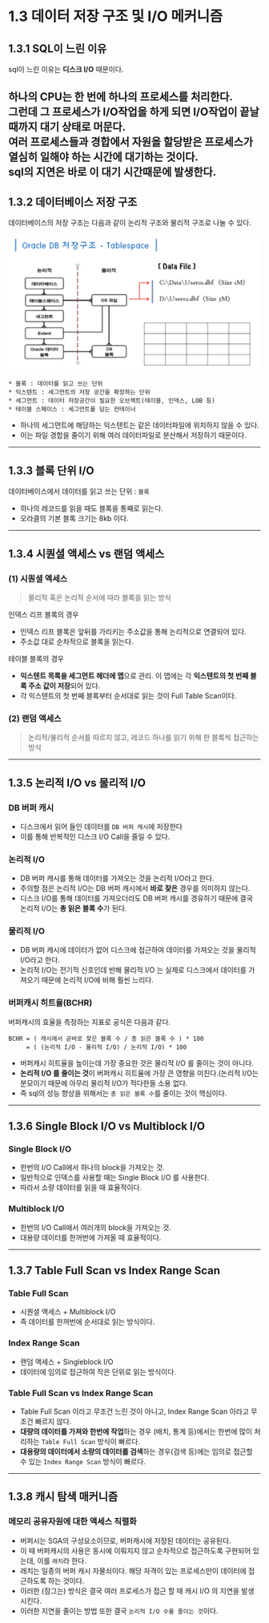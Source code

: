 # 1.3 데이터 저장 구조 및 I/O 메커니즘

## 1.3.1 SQL이 느린 이유

sql이 느린 이유는 **디스크 I/O** 때문이다.  

하나의 CPU는 한 번에 하나의 프로세스를 처리한다.  
그런데 그 프로세스가 I/O작업을 하게 되면 I/O작업이 끝날 때까지 대기 상태로 머문다.  
여러 프로세스들과 경합에서 자원을 할당받은 프로세스가 열심히 일해야 하는 시간에 대기하는 것이다.  
sql의 지연은 바로 이 대기 시간때문에 발생한다.
---

## 1.3.2 데이터베이스 저장 구조

데이터베이스의 저장 구조는 다음과 같이 논리적 구조와 물리적 구조로 나눌 수 있다.

![](images/1-3-1.png)

```
* 블록 : 데이터를 읽고 쓰는 단위
* 익스텐트 : 세그먼트의 저장 공간을 확장하는 단위
* 세그먼트 : 데이터 저장공간이 필요한 오브젝트(테이블, 인덱스, LOB 등)
* 테이블 스페이스 : 세그먼트를 담는 컨테이너
```

* 하나의 세그먼트에 해당하는 익스텐트는 같은 데이터파일에 위치하지 않을 수 있다.  
* 이는 파일 경합을 줄이기 위해 여러 데이터파일로 분산해서 저장하기 때문이다.

---

## 1.3.3 블록 단위 I/O

데이터베이스에서 데이터를 읽고 쓰는 단위 : `블록`

* 하나의 레코드를 읽을 때도 블록을 통째로 읽는다.  
* 오라클의 기본 블록 크기는 8kb 이다.

---

## 1.3.4 시퀀셜 액세스 vs 랜덤 액세스

### (1) 시퀀셜 액세스

> 물리적 혹은 논리적 순서에 따라 블록을 읽는 방식

 인덱스 리프 블록의 경우
* 인덱스 리프 블록은 앞뒤를 가리키는 주소값을 통해 논리적으로 연결되어 있다.
* 주소값 대로 순차적으로 블록을 읽는다.

테이블 블록의 경우
* **익스텐트 목록을 세그먼트 헤더에 맵**으로 관리. 이 맵에는 각 **익스텐트의 첫 번째 블록 주소 값이 저장**되어 있다. 
* 각 익스텐트의 첫 번째 블록부터 순서대로 읽는 것이 Full Table Scan이다.

### (2) 랜덤 액세스

> 논리적/물리적 순서를 따르지 않고, 레코드 하나를 읽기 위해 한 블록씩 접근하는 방식

---

## 1.3.5 논리적 I/O vs 물리적 I/O

### DB 버퍼 캐시

* 디스크에서 읽어 들인 데이터를 `DB 버퍼 캐시`에 저장한다
* 이를 통해 반복적인 디스크 I/O Call을 줄일 수 있다.

### 논리적 I/O

* DB 버퍼 캐시를 통해 데이터를 가져오는 것을 논리적 I/O라고 한다.
* 주의할 점은 논리적 I/O는 DB 버퍼 캐시에서 **바로 찾은** 경우를 의미하지 않는다.
* 디스크 I/O를 통해 데이터를 가져오더라도 DB 버퍼 캐시를 경유하기 때문에 결국 논리적 I/O는 **총 읽은 블록 수**가 된다.

### 물리적 I/O

* DB 버퍼 캐시에 데이터가 없어 디스크에 접근하여 데이터를 가져오는 것을 물리적 I/O라고 한다.
* 논리적 I/O는 전기적 신호인데 반해 물리적 I/O 는 실제로 디스크에서 데이터를 가져오기 때문에 논리적 I/O에 비해 훨씬 느리다.

### 버퍼캐시 히트율(BCHR)

버퍼캐시의 효율을 측정하는 지표로 공식은 다음과 같다.
```
BCHR = ( 캐시에서 곧바로 찾은 블록 수 / 총 읽은 블록 수 ) * 100
     = ( (논리적 I/O - 물리적 I/O) / 논리적 I/O) * 100
```

* 버퍼캐시 히트율을 높이는데 가장 중요한 것은 물리적 I/O 를 줄이는 것이 아니다.
* **논리적 I/O 를 줄이는 것**이 버퍼캐시 히트율에 가장 큰 영향을 미친다.(논리적 I/O는 분모이기 때문에 아무리 물리적 I/O가 적다한들 소용 없다.
* 즉 sql의 성능 향상을 위해서는 `총 읽은 블록 수`를 줄이는 것이 핵심이다.

---

## 1.3.6 Single Block I/O vs Multiblock I/O

### Single Block I/O

* 한번의 I/O Call에서 하나의 block을 가져오는 것.
* 일반적으로 인덱스를 사용할 때는 Single Block I/O 를 사용한다.
* 따라서 소량 데이터를 읽을 때 효율적이다.

### Multiblock I/O

* 한번의 I/O Call에서 여러개의 block을 가져오는 것.
* 대용량 데이터를 한꺼번에 가져올 때 효율적이다.

---

## 1.3.7 Table Full Scan vs Index Range Scan

### Table Full Scan

* 시퀀셜 액세스 + Multiblock I/O
* 즉 데이터를 한꺼번에 순서대로 읽는 방식이다.

### Index Range Scan

* 랜덤 액세스 + Singleblock I/O
* 데이터에 임의로 접근하여 작은 단위로 읽는 방식이다.

### Table Full Scan vs Index Range Scan

* Table Full Scan 이라고 무조건 느린 것이 아니고, Index Range Scan 이라고 무조건 빠르지 않다.
* **대량의 데이터를 가져와 한번에 작업**하는 경우 (배치, 통계 등)에서는 한번에 많이 처리하는 `Table Full Scan` 방식이 빠르다.
* **대용량의 데이터에서 소량의 데이터를 검색**하는 경우(검색 등)에는 임의로 접근할 수 있는 `Index Range Scan` 방식이 빠르다.

---

## 1.3.8 캐시 탐색 매커니즘

### 메모리 공유자원에 대한 액세스 직렬화

* 버퍼시는 SGA의 구성요소이므로, 버퍼캐시에 저장된 데이터는 공유된다.  
* 이 때 버퍼캐시의 사용은 동시에 이뤄지지 않고 순차적으로 접근하도록 구현되어 있는데, 이를 `래치`라 한다.
* 래치는 일종의 버퍼 캐시 자물쇠이다. 해당 자격이 있는 프로세스만이 데이터에 접근하도록 하는 것이다.
* 이러한 (잠그는) 방식은 결국 여러 프로세스가 접근 할 때 캐시 I/O 의 지연을 발생 시킨다.
* 이러한 지연을 줄이는 방법 또한 결국 `논리적 I/O 수를 줄이는 것`이다. 